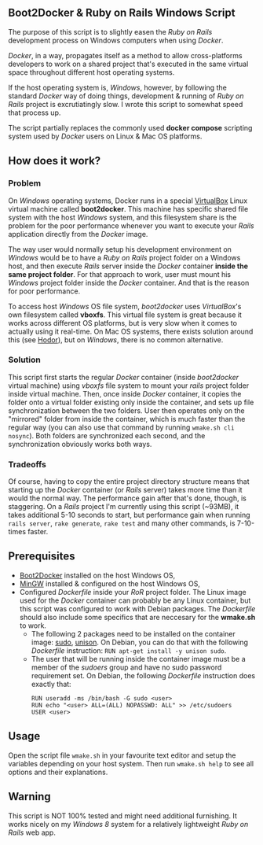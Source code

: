 ## Boot2Docker & Ruby on Rails Windows Script

The purpose of this script is to slightly easen the _Ruby on Rails_ development process on Windows computers when using _Docker_.

_Docker_, in a way, propagates itself as a method to allow cross-platforms developers to work on a shared project that's executed in the same virtual space throughout different host operating systems. 

If the host operating system is, _Windows_, however, by following the standard _Docker_ way of doing things, development & running of _Ruby on Rails_ project is excrutiatingly slow. I wrote this script to somewhat speed that process up. 

The script partially replaces the commonly used **docker compose** scripting system used by _Docker_ users on Linux & Mac OS platforms.

## How does it work?

### Problem

On _Windows_ operating systems, Docker runs in a special [VirtualBox](virtualbox.org/) Linux virtual machine called **boot2docker**. This machine has specific shared file system with the host _Windows_ system, and this filesystem share is the problem for the poor performance whenever you want to execute your _Rails_ application directly from the _Docker_ image.

The way user would normally setup his development environment on _Windows_ would be to have a _Ruby on Rails_ project folder on a Windows host, and then execute _Rails_ server inside the _Docker_ container **inside the same project folder**. For that approach to work, user must mount his _Windows_ project folder inside the _Docker_ container. And that is the reason for poor performance.

To access host _Windows_ OS file system, _boot2docker_ uses _VirtualBox_'s own filesystem called **vboxfs**. This virtual file system is great because it works across different OS platforms, but is very slow when it comes to actually using it real-time. On Mac OS systems, there exists solution around this (see [Hodor](https://github.com/gansbrest/hodor)), but on _Windows_, there is no common alternative.

### Solution

This script first starts the regular _Docker_ container (inside _boot2docker_ virtual machine) using _vboxfs_ file system to mount your _rails_ project folder inside virtual machine. Then, once inside _Docker_ container, it copies the folder onto a virtual folder existing only inside the container, and sets up file synchronization between the two folders. User then operates only on the "mirrored" folder from inside the container, which is much faster than the regular way (you can also use that command by running `wmake.sh cli nosync`). Both folders are synchronized each second, and the synchronization obviously works both ways.

### Tradeoffs

Of course, having to copy the entire project directory structure means that starting up the _Docker_ container (or _Rails_ server) takes more time than it would the normal way. The performance gain after that's done, though, is staggering. On a _Rails_ project I'm currently using this script (~93MB), it takes additional 5-10 seconds to start, but performance gain when running `rails server`, `rake generate`, `rake test` and many other commands, is 7-10-times faster.

## Prerequisites

- [Boot2Docker](http://boot2docker.io/) installed on the host Windows OS,
- [MinGW](http://www.mingw.org/) installed & configured on the host Windows OS,
- Configured _Dockerfile_ inside your _RoR_ project folder. The Linux image used for the _Docker_ container can probably be any Linux container, but this script was configured to work with Debian packages. The _Dockerfile_ should also include some specifics that are neccesary for the **wmake.sh** to work.
	- The following 2 packages need to be installed on the container image: [sudo](http://www.sudo.ws/), [unison](http://www.cis.upenn.edu/~bcpierce/unison/). On Debian, you can do that with the following _Dockerfile_ instruction: `RUN apt-get install -y unison sudo`.
	- The user that will be running inside the container image must be a member of the _sudoers_ group and have no sudo password requirement set. On Debian, the following _Dockerfile_ instruction does exactly that:
		```
		RUN useradd -ms /bin/bash -G sudo <user>
		RUN echo "<user> ALL=(ALL) NOPASSWD: ALL" >> /etc/sudoers
		USER <user>
		```
## Usage

Open the script file `wmake.sh` in your favourite text editor and setup the variables depending on your host system. Then run `wmake.sh help` to see all options and their explanations.

## Warning
This script is NOT 100% tested and might need additional furnishing. It works nicely on my _Windows 8_ system for a relatively lightweight _Ruby on Rails_ web app.
